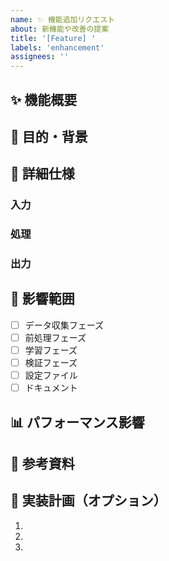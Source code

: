 ```yaml
---
name: ✨ 機能追加リクエスト
about: 新機能や改善の提案
title: '[Feature] '
labels: 'enhancement'
assignees: ''
---
```


## ✨ 機能概要

<!-- 追加したい機能や改善内容を簡潔に記述 -->

## 🎯 目的・背景

<!-- なぜこの機能が必要か、どのような課題を解決するか -->

## 📝 詳細仕様

<!-- 具体的な実装内容や動作イメージ -->

### 入力
<!-- 入力データや設定項目 -->

### 処理
<!-- どのような処理を行うか -->

### 出力
<!-- 期待される出力 -->

## 🔄 影響範囲

<!-- この機能追加が影響する箇所 -->

- [ ] データ収集フェーズ
- [ ] 前処理フェーズ
- [ ] 学習フェーズ
- [ ] 検証フェーズ
- [ ] 設定ファイル
- [ ] ドキュメント

## 📊 パフォーマンス影響

<!-- 計算量・メモリ・実行時間への影響があれば記載 -->

## 📌 参考資料

<!-- 参考論文、URL、既存実装など -->

## 🚀 実装計画（オプション）

<!-- 実装アプローチの案があれば記載 -->

1. 
2. 
3. 
